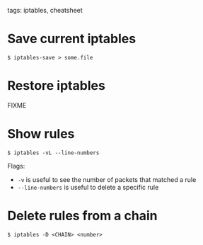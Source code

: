 tags: iptables, cheatsheet

# Save current iptables

    $ iptables-save > some.file

# Restore iptables

FIXME

# Show rules 

    $ iptables -vL --line-numbers

Flags:

  * `-v` is useful to see the number of packets that matched a rule
  * `--line-numbers` is useful to delete a specific rule
    
# Delete rules from a chain

    $ iptables -D <CHAIN> <number>